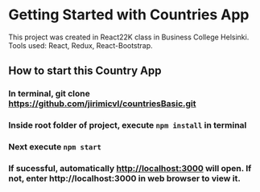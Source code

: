 # Getting Started with Countries App

This project was created in React22K class in Business College Helsinki.
Tools used: React, Redux, React-Bootstrap.

## 

## How to start this Country App
### In terminal, git clone https://github.com/jirimicvl/countriesBasic.git
### Inside root folder of project, execute `npm install` in terminal
### Next execute `npm start`
### If sucessful, automatically [http://localhost:3000](http://localhost:3000) will open. If not, enter http://localhost:3000 in web browser to view it.

